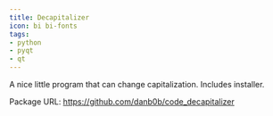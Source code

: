```yaml
---
title: Decapitalizer
icon: bi bi-fonts
tags:
- python
- pyqt
- qt
---
```


A nice little program that can change capitalization.  Includes installer.

Package URL: <https://github.com/danb0b/code_decapitalizer>
